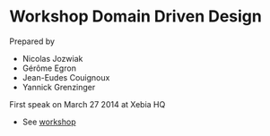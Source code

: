 Workshop Domain Driven Design
=============================

Prepared by

 - Nicolas Jozwiak
 - Gérôme Egron
 - Jean-Eudes Couignoux
 - Yannick Grenzinger

 First speak on March 27 2014 at Xebia HQ

 - See <a href="http://xebia-france.github.io/workshop-ddd/" target="_blank" title="Workshop">workshop</a>

